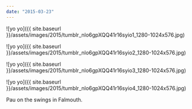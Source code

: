 ```yaml
---
date: "2015-03-23"
---
```


![yo yo]({{ site.baseurl }}/assets/images/2015/tumblr_nlo6gpXQQ41r16syio1_1280-1024x576.jpg)

![yo yo]({{ site.baseurl }}/assets/images/2015/tumblr_nlo6gpXQQ41r16syio2_1280-1024x576.jpg)

![yo yo]({{ site.baseurl }}/assets/images/2015/tumblr_nlo6gpXQQ41r16syio3_1280-1024x576.jpg)

![yo yo]({{ site.baseurl }}/assets/images/2015/tumblr_nlo6gpXQQ41r16syio4_1280-1024x576.jpg)

Pau on the swings in Falmouth.
